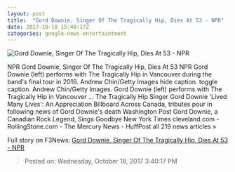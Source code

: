 ```yaml
---
layout: post
title:  "Gord Downie, Singer Of The Tragically Hip, Dies At 53 - NPR"
date: 2017-10-18 15:40:17Z
categories: google-news-entertaintment
---
```


![Gord Downie, Singer Of The Tragically Hip, Dies At 53 - NPR](https://media.npr.org/assets/img/2017/10/18/gettyimages-579859354_wide-95c6a393af861dd6593f95b4a800985af2bf1281.jpg?s=1400)

NPR Gord Downie, Singer Of The Tragically Hip, Dies At 53 NPR Gord Downie (left) performs with The Tragically Hip in Vancouver during the band's final tour in 2016. Andrew Chin/Getty Images hide caption. toggle caption. Andrew Chin/Getty Images. Gord Downie (left) performs with The Tragically Hip in Vancouver ... The Tragically Hip Singer Gord Downie 'Lived Many Lives': An Appreciation Billboard Across Canada, tributes pour in following news of Gord Downie's death Washington Post Gord Downie, a Canadian Rock Legend, Sings Goodbye New York Times cleveland.com - RollingStone.com - The Mercury News - HuffPost all 219 news articles »


Full story on F3News: [Gord Downie, Singer Of The Tragically Hip, Dies At 53 - NPR](http://www.f3nws.com/n/yayKZF)

> Posted on: Wednesday, October 18, 2017 3:40:17 PM
